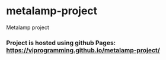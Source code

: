 # metalamp-project
Metalamp project

### Project is hosted using github Pages: https://viprogramming.github.io/metalamp-project/
